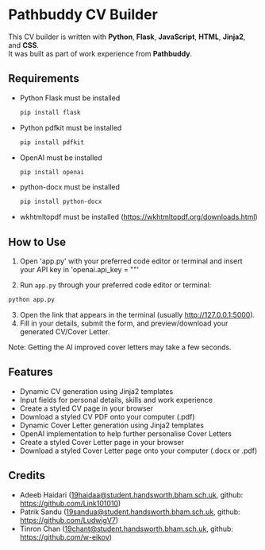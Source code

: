 # Pathbuddy CV Builder

This CV builder is written with **Python**, **Flask**, **JavaScript**, **HTML**, **Jinja2**, and **CSS**.  
It was built as part of work experience from **Pathbuddy**.

## Requirements
* Python Flask must be installed
  ```bash
  pip install flask
  ```
* Python pdfkit must be installed
  ```bash
  pip install pdfkit
  ```
* OpenAI must be installed
  ```bash
  pip install openai
  ```
* python-docx must be installed
  ```bash
  pip install python-docx
  ```
*  wkhtmltopdf must be installed (https://wkhtmltopdf.org/downloads.html)
## How to Use

1. Open 'app.py' with your preferred code editor or terminal and insert your API key in 'openai.api_key = ""'

2. Run `app.py` through your preferred code editor or terminal:

```bash
python app.py
```
3. Open the link that appears in the terminal (usually http://127.0.0.1:5000).
4. Fill in your details, submit the form, and preview/download your generated CV/Cover Letter.

Note: Getting the AI improved cover letters may take a few seconds.

## Features
* Dynamic CV generation using Jinja2 templates
* Input fields for personal details, skills and work experience
* Create a styled CV page in your browser
* Download a styled CV PDF onto your computer (.pdf)
* Dynamic Cover Letter generation using Jinja2 templates
* OpenAI implementation to help further personalise Cover Letters
* Create a styled Cover Letter page in your browser
* Download a styled Cover Letter page onto your computer (.docx or .pdf)

## Credits
* Adeeb Haidari (<19haidaa@student.handsworth.bham.sch.uk>, github: https://github.com/Link101010)
* Patrik Sandu (<19sandua@student.handsworth.bham.sch.uk>, github: https://github.com/LudwigV7)
* Tinron Chan (<19chant@student.handsworth.bham.sch.uk>, github: https://github.com/w-eikov)
